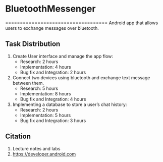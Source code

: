 # BluetoothMessenger
===================================
Android app that allows users to exchange messages over bluetooth.

Task Distribution
--------------
1. Create User interface and manage the app flow:
    - Research: 2 hours
    - Implementation: 4 hours
    - Bug fix and Integration: 2 hours 
2. Connect two devices using bluetooth and exchange text message between them.
    - Research: 5 hours
    - Implementation: 8 hours
    - Bug fix and Integration: 4 hours 
3. Implementing a database to store a user’s chat history:
    - Research: 2 hours
    - Implementation: 5 hours
    - Bug fix and Integration: 3 hours 


Citation
--------------
1. Lecture notes and labs
2. https://developer.android.com
